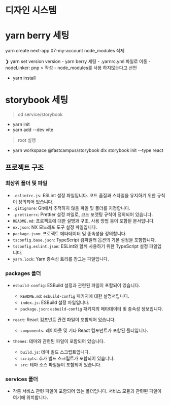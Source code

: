 # 디자인 시스템


# yarn berry 세팅
  yarn create next-app 07-my-account
  node_modules 삭제

  ❯ yarn set version version
    - yarn berry 세팅
    - .yarnrc.yml 파일로 이동
    - nodeLinker: pnp > 작성
      - node_modules를 사용 하지않는다고 선언
  - yarn install

# storybook 세팅
  > cd service/storybook
  - yarn init
  - yarn add --dev vite
  > root 실행
  - yarn workspace @fastcampus/storybook dlx storybook init --type react


## 프로젝트 구조
  ### 최상위 폴더 및 파일
  - `.eslintrc.js`: ESLint 설정 파일입니다. 코드 품질과 스타일을 유지하기 위한 규칙이 정의되어 있습니다.
  - `.gitignore`: Git에서 추적하지 않을 파일 및 폴더를 지정합니다.
  - `.prettierrc`: Prettier 설정 파일로, 코드 포맷팅 규칙이 정의되어 있습니다.
  - `README.md`: 프로젝트에 대한 설명과 구조, 사용 방법 등이 포함된 문서입니다.
  - `nx.json`: NX 모노레포 도구 설정 파일입니다.
  - `package.json`: 프로젝트 메타데이터 및 종속성을 정의합니다.
  - `tsconfig.base.json`: TypeScript 컴파일러 옵션의 기본 설정을 포함합니다.
  - `tsconfig.eslint.json`: ESLint와 함께 사용하기 위한 TypeScript 설정 파일입니다.
  - `yarn.lock`: Yarn 종속성 트리를 잠그는 파일입니다.


  ### packages 폴더
  - `esbuild-config`: ESBuild 설정과 관련된 파일이 포함되어 있습니다.
    - `README.md`: `esbuild-config` 패키지에 대한 설명서입니다.
    - `index.js`: ESBuild 설정 파일입니다.
    - `package.json`: `esbuild-config` 패키지의 메타데이터 및 종속성 정보입니다.

  - `react`: React 컴포넌트 관련 파일이 포함되어 있습니다.
    - `components`: 레이아웃 및 기타 React 컴포넌트가 포함된 폴더입니다.

  - `themes`: 테마와 관련된 파일이 포함되어 있습니다.
    - `build.js`: 테마 빌드 스크립트입니다.
    - `scripts`: 추가 빌드 스크립트가 포함되어 있습니다.
    - `src`: 테마 소스 파일들이 포함되어 있습니다.

  ### services 폴더
  - 각종 서비스 관련 파일이 포함되어 있는 폴더입니다. 서비스 모듈과 관련된 파일이 여기에 위치합니다.
